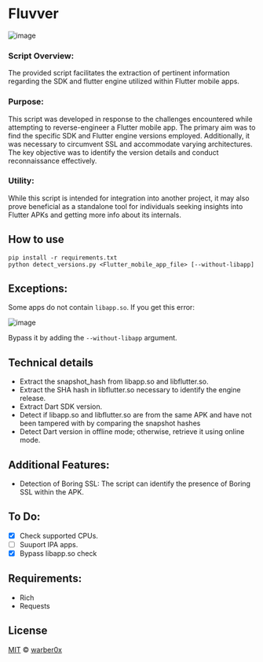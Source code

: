 # Fluvver

![image](https://github.com/warber0x/Fluvver/assets/7810067/68defe8f-2af8-45ad-8077-ca4f49fa0597)

### Script Overview:

The provided script facilitates the extraction of pertinent information regarding the SDK and flutter engine utilized within Flutter mobile apps.

### Purpose:

This script was developed in response to the challenges encountered while attempting to reverse-engineer a Flutter mobile app. The primary aim was to find the specific SDK and Flutter engine versions employed. Additionally, it was necessary to circumvent SSL and accommodate varying architectures. The key objective was to identify the version details and conduct reconnaissance effectively.

### Utility:

While this script is intended for integration into another project, it may also prove beneficial as a standalone tool for individuals seeking insights into Flutter APKs and getting more info about its internals.

## How to use

```
pip install -r requirements.txt
python detect_versions.py <Flutter_mobile_app_file> [--without-libapp]
```

## Exceptions:
Some apps do not contain `libapp.so`. If you get this error:

![image](https://github.com/warber0x/Fluvver/assets/7810067/44eb3ab3-6e9f-45bc-9b54-015c78a43056)

Bypass it by adding the `--without-libapp` argument.

## Technical details
- Extract the snapshot_hash from libapp.so and libflutter.so.
- Extract the SHA hash in libflutter.so necessary to identify the engine release.
- Extract Dart SDK version.
- Detect if libapp.so and libflutter.so are from the same APK and have not been tampered with by comparing the snapshot hashes
- Detect Dart version in offline mode; otherwise, retrieve it using online mode.

## Additional Features:
- Detection of Boring SSL: The script can identify the presence of Boring SSL within the APK.

## To Do:
- [x] Check supported CPUs.
- [ ] Suuport IPA apps. 
- [x] Bypass libapp.so check

## Requirements:
- Rich
- Requests

## License

[MIT](LICENSE.md) © [warber0x](https://https://github.com/warber0x)
